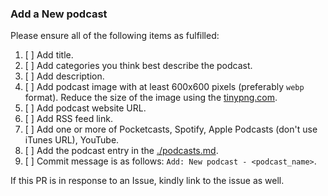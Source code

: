 ### Add a New podcast

Please ensure all of the following items as fulfilled:

1. [ ] Add title.
2. [ ] Add categories you think best describe the podcast.
3. [ ] Add description.
4. [ ] Add podcast image with at least 600x600 pixels (preferably `webp` format). Reduce the size of the image using the [tinypng.com](https://tinypng.com/).
5. [ ] Add podcast website URL.
6. [ ] Add RSS feed link.
7. [ ] Add one or more of Pocketcasts, Spotify, Apple Podcasts (don't use iTunes URL), YouTube.
8. [ ] Add the podcast entry in the [./podcasts.md](https://github.com/TrigonaMinima/dspods/blob/gh-pages/podcasts.md).
9. [ ] Commit message is as follows: `Add: New podcast - <podcast_name>`.

If this PR is in response to an Issue, kindly link to the issue as well.
